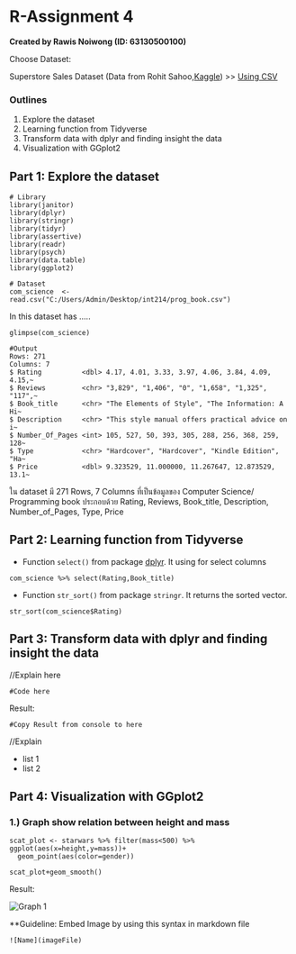 # R-Assignment 4

**Created by Rawis Noiwong (ID: 63130500100)**

Choose Dataset:

Superstore Sales Dataset (Data from Rohit Sahoo,[Kaggle](https://www.kaggle.com/rohitsahoo/sales-forecasting)) >> [Using CSV](https://raw.githubusercontent.com/safesit23/INT214-Statistics/main/datasets/superstore_sales.csv)


### Outlines
1. Explore the dataset
2. Learning function from Tidyverse
3. Transform data with dplyr and finding insight the data
4. Visualization with GGplot2

## Part 1: Explore the dataset

```
# Library
library(janitor)
library(dplyr)
library(stringr)
library(tidyr)
library(assertive)
library(readr)
library(psych)
library(data.table)
library(ggplot2)

# Dataset
com_science  <- read.csv("C:/Users/Admin/Desktop/int214/prog_book.csv")
```

In this dataset has .....
```
glimpse(com_science)

#Output
Rows: 271
Columns: 7
$ Rating          <dbl> 4.17, 4.01, 3.33, 3.97, 4.06, 3.84, 4.09, 4.15,~
$ Reviews         <chr> "3,829", "1,406", "0", "1,658", "1,325", "117",~
$ Book_title      <chr> "The Elements of Style", "The Information: A Hi~
$ Description     <chr> "This style manual offers practical advice on i~
$ Number_Of_Pages <int> 105, 527, 50, 393, 305, 288, 256, 368, 259, 128~
$ Type            <chr> "Hardcover", "Hardcover", "Kindle Edition", "Ha~
$ Price           <dbl> 9.323529, 11.000000, 11.267647, 12.873529, 13.1~
```
ใน dataset มี 271 Rows, 7 Columns ที่เป็นข้อมูลของ Computer Science/ Programming book ประกอบด้วย Rating, Reviews, Book_title, Description, Number_of_Pages, Type, Price

## Part 2: Learning function from Tidyverse

- Function `select()` from package [dplyr](https://dplyr.tidyverse.org/articles/dplyr.html#select-columns-with-select). It using for select columns

```
com_science %>% select(Rating,Book_title)
```
- Function `str_sort()` from package `stringr`. It returns the sorted vector.

```
str_sort(com_science$Rating)
```


## Part 3: Transform data with dplyr and finding insight the data

//Explain here

```
#Code here
```

Result:

```
#Copy Result from console to here
```
//Explain

- list 1
- list 2

## Part 4: Visualization with GGplot2
### 1.) Graph show relation between height and mass
```
scat_plot <- starwars %>% filter(mass<500) %>% ggplot(aes(x=height,y=mass))+
  geom_point(aes(color=gender))

scat_plot+geom_smooth()
```
Result:

![Graph 1](graph1.png)

**Guideline:
Embed Image by using this syntax in markdown file
````
![Name](imageFile)
````
